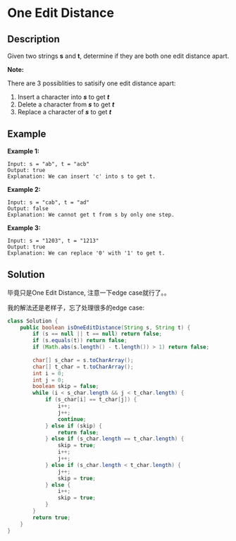 # One Edit Distance

## Description

Given two strings **s** and **t**, determine if they are both one edit distance apart.

**Note:** 

There are 3 possiblities to satisify one edit distance apart:

1. Insert a character into _**s**_ to get _**t**_
2. Delete a character from _**s**_ to get _**t**_
3. Replace a character of _**s**_ to get _**t**_

## Example

**Example 1:**

```text
Input: s = "ab", t = "acb"
Output: true
Explanation: We can insert 'c' into s to get t.
```

**Example 2:**

```text
Input: s = "cab", t = "ad"
Output: false
Explanation: We cannot get t from s by only one step.
```

**Example 3:**

```text
Input: s = "1203", t = "1213"
Output: true
Explanation: We can replace '0' with '1' to get t.
```

## Solution

毕竟只是One Edit Distance, 注意一下edge case就行了。。

我的解法还是老样子，忘了处理很多的edge case:

```java
class Solution {
    public boolean isOneEditDistance(String s, String t) {
        if (s == null || t == null) return false;
        if (s.equals(t)) return false;
        if (Math.abs(s.length() - t.length()) > 1) return false;
        
        char[] s_char = s.toCharArray();
        char[] t_char = t.toCharArray();
        int i = 0; 
        int j = 0;
        boolean skip = false;
        while (i < s_char.length && j < t_char.length) {
            if (s_char[i] == t_char[j]) {
                i++;
                j++;
                continue;
            } else if (skip) {
                return false;
            } else if (s_char.length == t_char.length) {
                skip = true;
                i++;
                j++;
            } else if (s_char.length < t_char.length) {
                j++;
                skip = true;
            } else {
                i++;
                skip = true;
            }
        }
        return true;
    }
}
```


